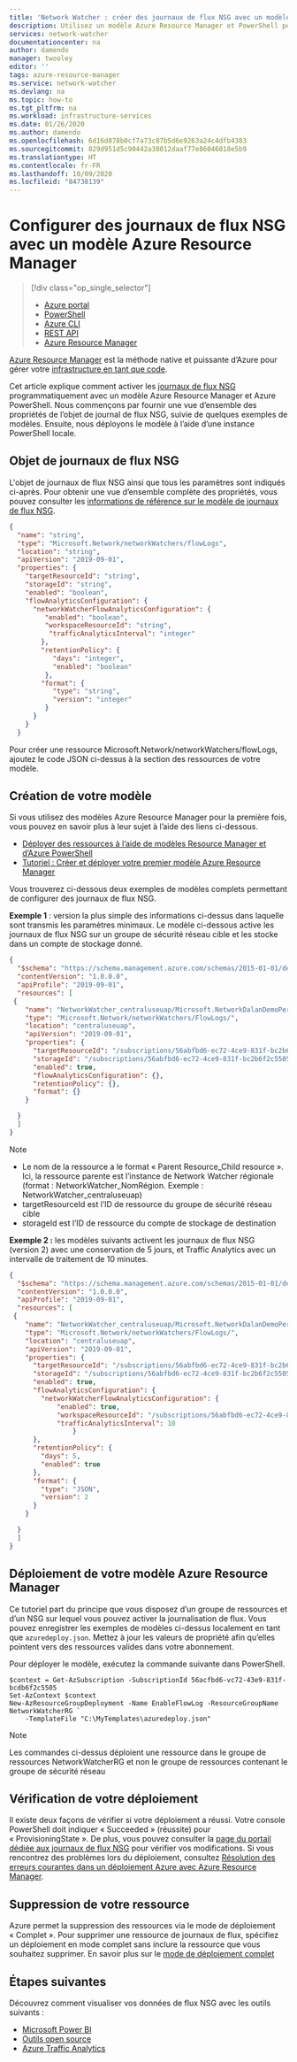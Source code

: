 ```yaml
---
title: 'Network Watcher : créer des journaux de flux NSG avec un modèle Azure Resource Manager'
description: Utilisez un modèle Azure Resource Manager et PowerShell pour configurer facilement des journaux de flux NSG.
services: network-watcher
documentationcenter: na
author: damendo
manager: twooley
editor: ''
tags: azure-resource-manager
ms.service: network-watcher
ms.devlang: na
ms.topic: how-to
ms.tgt_pltfrm: na
ms.workload: infrastructure-services
ms.date: 01/26/2020
ms.author: damendo
ms.openlocfilehash: 6d16d878b0cf7a73c87b5d6e9263a24c4dfb4383
ms.sourcegitcommit: 829d951d5c90442a38012daaf77e86046018e5b9
ms.translationtype: HT
ms.contentlocale: fr-FR
ms.lasthandoff: 10/09/2020
ms.locfileid: "84738139"
---
```

# <a name="configure-nsg-flow-logs-from-an-azure-resource-manager-template"></a>Configurer des journaux de flux NSG avec un modèle Azure Resource Manager

> [!div class="op_single_selector"]
> - [Azure portal](network-watcher-nsg-flow-logging-portal.md)
> - [PowerShell](network-watcher-nsg-flow-logging-powershell.md)
> - [Azure CLI](network-watcher-nsg-flow-logging-cli.md)
> - [REST API](network-watcher-nsg-flow-logging-rest.md)
> - [Azure Resource Manager](network-watcher-nsg-flow-logging-azure-resource-manager.md)


[Azure Resource Manager](https://azure.microsoft.com/features/resource-manager/) est la méthode native et puissante d’Azure pour gérer votre [infrastructure en tant que code](https://docs.microsoft.com/azure/devops/learn/what-is-infrastructure-as-code).

Cet article explique comment activer les [journaux de flux NSG](https://docs.microsoft.com/azure/network-watcher/network-watcher-nsg-flow-logging-overview) programmatiquement avec un modèle Azure Resource Manager et Azure PowerShell. Nous commençons par fournir une vue d’ensemble des propriétés de l’objet de journal de flux NSG, suivie de quelques exemples de modèles. Ensuite, nous déployons le modèle à l’aide d’une instance PowerShell locale.


## <a name="nsg-flow-logs-object"></a>Objet de journaux de flux NSG

L'objet de journaux de flux NSG ainsi que tous les paramètres sont indiqués ci-après.
Pour obtenir une vue d’ensemble complète des propriétés, vous pouvez consulter les [informations de référence sur le modèle de journaux de flux NSG](https://docs.microsoft.com/azure/templates/microsoft.network/2019-11-01/networkwatchers/flowlogs#RetentionPolicyParameters).

```json
{
  "name": "string",
  "type": "Microsoft.Network/networkWatchers/flowLogs",
  "location": "string",
  "apiVersion": "2019-09-01",
  "properties": {
    "targetResourceId": "string",
    "storageId": "string",
    "enabled": "boolean",
    "flowAnalyticsConfiguration": {
      "networkWatcherFlowAnalyticsConfiguration": {
         "enabled": "boolean",
         "workspaceResourceId": "string",
          "trafficAnalyticsInterval": "integer"
        },
        "retentionPolicy": {
           "days": "integer",
           "enabled": "boolean"
         },
        "format": {
           "type": "string",
           "version": "integer"
         }
      }
    }
  }
```
Pour créer une ressource Microsoft.Network/networkWatchers/flowLogs, ajoutez le code JSON ci-dessus à la section des ressources de votre modèle.


## <a name="creating-your-template"></a>Création de votre modèle

Si vous utilisez des modèles Azure Resource Manager pour la première fois, vous pouvez en savoir plus à leur sujet à l’aide des liens ci-dessous.

* [Déployer des ressources à l’aide de modèles Resource Manager et d’Azure PowerShell](https://docs.microsoft.com/azure/azure-resource-manager/templates/deploy-powershell#deploy-local-template)
* [Tutoriel : Créer et déployer votre premier modèle Azure Resource Manager](https://docs.microsoft.com/azure/azure-resource-manager/templates/template-tutorial-create-first-template?tabs=azure-powershell)


Vous trouverez ci-dessous deux exemples de modèles complets permettant de configurer des journaux de flux NSG.

**Exemple 1** :  version la plus simple des informations ci-dessus dans laquelle sont transmis les paramètres minimaux. Le modèle ci-dessous active les journaux de flux NSG sur un groupe de sécurité réseau cible et les stocke dans un compte de stockage donné.

```json
{
  "$schema": "https://schema.management.azure.com/schemas/2015-01-01/deploymentTemplate.json#",
  "contentVersion": "1.0.0.0",
  "apiProfile": "2019-09-01",
  "resources": [
 {
    "name": "NetworkWatcher_centraluseuap/Microsoft.NetworkDalanDemoPerimeterNSG",
    "type": "Microsoft.Network/networkWatchers/FlowLogs/",
    "location": "centraluseuap",
    "apiVersion": "2019-09-01",
    "properties": {
      "targetResourceId": "/subscriptions/56abfbd6-ec72-4ce9-831f-bc2b6f2c5505/resourceGroups/DalanDemo/providers/Microsoft.Network/networkSecurityGroups/PerimeterNSG",
      "storageId": "/subscriptions/56abfbd6-ec72-4ce9-831f-bc2b6f2c5505/resourceGroups/MyCanaryFlowLog/providers/Microsoft.Storage/storageAccounts/storagev2ira",
      "enabled": true,
      "flowAnalyticsConfiguration": {},
      "retentionPolicy": {},
      "format": {}
    }

  }
  ]
}
```

> [!NOTE]
> * Le nom de la ressource a le format « Parent Resource_Child resource ». Ici, la ressource parente est l’instance de Network Watcher régionale (format : NetworkWatcher_NomRégion. Exemple : NetworkWatcher_centraluseuap)
> * targetResourceId est l’ID de ressource du groupe de sécurité réseau cible
> * storageId est l’ID de ressource du compte de stockage de destination

**Exemple 2 :** les modèles suivants activent les journaux de flux NSG (version 2) avec une conservation de 5 jours, et Traffic Analytics avec un intervalle de traitement de 10 minutes.

```json
{
  "$schema": "https://schema.management.azure.com/schemas/2015-01-01/deploymentTemplate.json#",
  "contentVersion": "1.0.0.0",
  "apiProfile": "2019-09-01",
  "resources": [
 {
    "name": "NetworkWatcher_centraluseuap/Microsoft.NetworkDalanDemoPerimeterNSG",
    "type": "Microsoft.Network/networkWatchers/FlowLogs/",
    "location": "centraluseuap",
    "apiVersion": "2019-09-01",
    "properties": {
      "targetResourceId": "/subscriptions/56abfbd6-ec72-4ce9-831f-bc2b6f2c5505/resourceGroups/DalanDemo/providers/Microsoft.Network/networkSecurityGroups/PerimeterNSG",
      "storageId": "/subscriptions/56abfbd6-ec72-4ce9-831f-bc2b6f2c5505/resourceGroups/MyCanaryFlowLog/providers/Microsoft.Storage/storageAccounts/storagev2ira",
      "enabled": true,
      "flowAnalyticsConfiguration": {
        "networkWatcherFlowAnalyticsConfiguration": {
            "enabled": true,
            "workspaceResourceId": "/subscriptions/56abfbd6-ec72-4ce9-831f-bc2b6f2c5505/resourceGroups/defaultresourcegroup-wcus/providers/Microsoft.OperationalInsights/workspaces/1c4f42e5-3a02-4146-ac9b-3051d8501db0",
            "trafficAnalyticsInterval": 10
                }
      },
      "retentionPolicy": {
        "days": 5,
        "enabled": true
      },
      "format": {
        "type": "JSON",
        "version": 2            
      }
    }

  }
  ]
}
```

## <a name="deploying-your-azure-resource-manager-template"></a>Déploiement de votre modèle Azure Resource Manager

Ce tutoriel part du principe que vous disposez d’un groupe de ressources et d’un NSG sur lequel vous pouvez activer la journalisation de flux.
Vous pouvez enregistrer les exemples de modèles ci-dessus localement en tant que `azuredeploy.json`. Mettez à jour les valeurs de propriété afin qu’elles pointent vers des ressources valides dans votre abonnement.

Pour déployer le modèle, exécutez la commande suivante dans PowerShell.
```azurepowershell
$context = Get-AzSubscription -SubscriptionId 56acfbd6-vc72-43e9-831f-bcdb6f2c5505
Set-AzContext $context
New-AzResourceGroupDeployment -Name EnableFlowLog -ResourceGroupName NetworkWatcherRG `
    -TemplateFile "C:\MyTemplates\azuredeploy.json"
```

> [!NOTE]
> Les commandes ci-dessus déploient une ressource dans le groupe de ressources NetworkWatcherRG et non le groupe de ressources contenant le groupe de sécurité réseau


## <a name="verifying-your-deployment"></a>Vérification de votre déploiement

Il existe deux façons de vérifier si votre déploiement a réussi. Votre console PowerShell doit indiquer « Succeeded » (réussite) pour « ProvisioningState ». De plus, vous pouvez consulter la [page du portail dédiée aux journaux de flux NSG](https://ms.portal.azure.com/#blade/Microsoft_Azure_Network/NetworkWatcherMenuBlade/flowLogs) pour vérifier vos modifications. Si vous rencontrez des problèmes lors du déploiement, consultez [Résolution des erreurs courantes dans un déploiement Azure avec Azure Resource Manager](https://docs.microsoft.com/azure/azure-resource-manager/templates/common-deployment-errors).

## <a name="deleting-your-resource"></a>Suppression de votre ressource
Azure permet la suppression des ressources via le mode de déploiement « Complet ». Pour supprimer une ressource de journaux de flux, spécifiez un déploiement en mode complet sans inclure la ressource que vous souhaitez supprimer. En savoir plus sur le [mode de déploiement complet](https://docs.microsoft.com/azure/azure-resource-manager/templates/deployment-modes#complete-mode)

## <a name="next-steps"></a>Étapes suivantes

Découvrez comment visualiser vos données de flux NSG avec les outils suivants :
* [Microsoft Power BI](network-watcher-visualize-nsg-flow-logs-power-bi.md)
* [Outils open source](network-watcher-visualize-nsg-flow-logs-open-source-tools.md)
* [Azure Traffic Analytics](https://docs.microsoft.com/azure/network-watcher/traffic-analytics)
